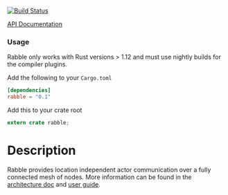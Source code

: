 [![Build
Status](https://travis-ci.org/andrewjstone/rabble.svg?branch=master)](https://travis-ci.org/andrewjstone/rabble)

[API Documentation](https://docs.rs/rabble)

### Usage

Rabble only works with Rust versions > 1.12 and must use nightly builds for the compiler plugins.

Add the following to your `Cargo.toml`

```toml
[dependencies]
rabble = "0.1"
```

Add this to your crate root

```rust
extern crate rabble;
```
# Description
Rabble provides location independent actor communication over a fully connected mesh of nodes. More
information can be found in the [architecture
doc](https://github.com/andrewjstone/rabble/blob/master/doc/architecture.md) and [user
guide](https://github.com/andrewjstone/rabble/blob/master/doc/user_guide.md).
